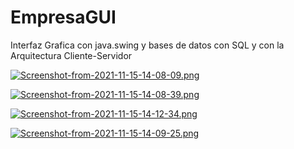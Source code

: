 # EmpresaGUI
Interfaz Grafica con java.swing y bases de datos con SQL y con la Arquitectura Cliente-Servidor


[![Screenshot-from-2021-11-15-14-08-09.png](https://i.postimg.cc/j5wfvKML/Screenshot-from-2021-11-15-14-08-09.png)](https://postimg.cc/bDPdwXch)

[![Screenshot-from-2021-11-15-14-08-39.png](https://i.postimg.cc/C55QcRWb/Screenshot-from-2021-11-15-14-08-39.png)](https://postimg.cc/sGFmXgf2)

[![Screenshot-from-2021-11-15-14-12-34.png](https://i.postimg.cc/nLwRCFsz/Screenshot-from-2021-11-15-14-12-34.png)](https://postimg.cc/Y4YfPwzK)

[![Screenshot-from-2021-11-15-14-09-25.png](https://i.postimg.cc/HsQhB1NZ/Screenshot-from-2021-11-15-14-09-25.png)](https://postimg.cc/xc151hnM)
